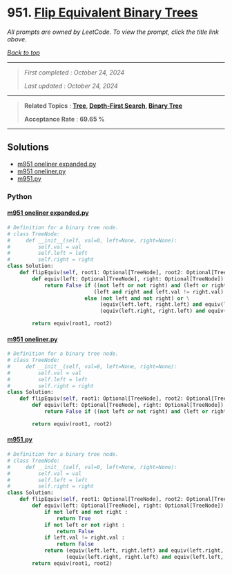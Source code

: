 # 951. [Flip Equivalent Binary Trees](<https://leetcode.com/problems/flip-equivalent-binary-trees>)

*All prompts are owned by LeetCode. To view the prompt, click the title link above.*

*[Back to top](<../README.md>)*

------

> *First completed : October 24, 2024*
>
> *Last updated : October 24, 2024*

------

> **Related Topics** : **[Tree](<by_topic/Tree.md>), [Depth-First Search](<by_topic/Depth-First Search.md>), [Binary Tree](<by_topic/Binary Tree.md>)**
>
> **Acceptance Rate** : **69.65 %**

------

## Solutions

- [m951 oneliner expanded.py](<../my-submissions/m951 oneliner expanded.py>)
- [m951 oneliner.py](<../my-submissions/m951 oneliner.py>)
- [m951.py](<../my-submissions/m951.py>)
### Python
#### [m951 oneliner expanded.py](<../my-submissions/m951 oneliner expanded.py>)
```Python
# Definition for a binary tree node.
# class TreeNode:
#     def __init__(self, val=0, left=None, right=None):
#         self.val = val
#         self.left = left
#         self.right = right
class Solution:
    def flipEquiv(self, root1: Optional[TreeNode], root2: Optional[TreeNode]) -> bool:
        def equiv(left: Optional[TreeNode], right: Optional[TreeNode]) -> bool :
            return False if ((not left or not right) and (left or right)) or \
                            (left and right and left.val != right.val) \
                         else (not left and not right) or \
                              (equiv(left.left, right.left) and equiv(left.right, right.right)) or \
                              (equiv(left.right, right.left) and equiv(left.left, right.right))

        return equiv(root1, root2)

```

#### [m951 oneliner.py](<../my-submissions/m951 oneliner.py>)
```Python
# Definition for a binary tree node.
# class TreeNode:
#     def __init__(self, val=0, left=None, right=None):
#         self.val = val
#         self.left = left
#         self.right = right
class Solution:
    def flipEquiv(self, root1: Optional[TreeNode], root2: Optional[TreeNode]) -> bool:
        def equiv(left: Optional[TreeNode], right: Optional[TreeNode]) -> bool :
            return False if ((not left or not right) and (left or right)) or (left and right and left.val != right.val) else (not left and not right) or (equiv(left.left, right.left) and equiv(left.right, right.right)) or (equiv(left.right, right.left) and equiv(left.left, right.right))

        return equiv(root1, root2)

```

#### [m951.py](<../my-submissions/m951.py>)
```Python
# Definition for a binary tree node.
# class TreeNode:
#     def __init__(self, val=0, left=None, right=None):
#         self.val = val
#         self.left = left
#         self.right = right
class Solution:
    def flipEquiv(self, root1: Optional[TreeNode], root2: Optional[TreeNode]) -> bool:
        def equiv(left: Optional[TreeNode], right: Optional[TreeNode]) -> bool :
            if not left and not right :
                return True
            if not left or not right :
                return False
            if left.val != right.val :
                return False
            return (equiv(left.left, right.left) and equiv(left.right, right.right)) or \
                   (equiv(left.right, right.left) and equiv(left.left, right.right))
        return equiv(root1, root2)

```

